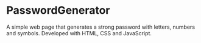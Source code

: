 # PasswordGenerator
A simple web page that generates a strong password with letters, numbers and symbols.
Developed with HTML, CSS and JavaScript.
